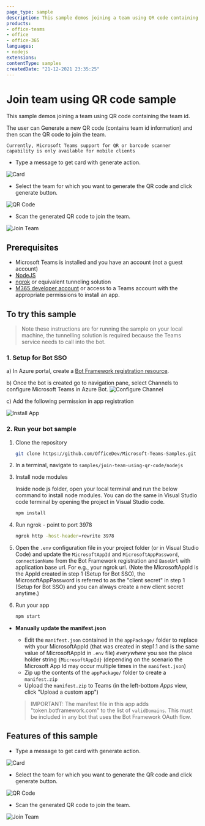 ```yaml
---
page_type: sample
description: This sample demos joining a team using QR code containing the team id.
products:
- office-teams
- office
- office-365
languages:
- nodejs
extensions:
contentType: samples
createdDate: "21-12-2021 23:35:25"
---
```


# Join team using QR code sample

This sample demos joining a team using QR code containing the team id.

The user can Generate a new QR code (contains team id information) and then scan the QR code to join the team.

`Currently, Microsoft Teams support for QR or barcode scanner capability is only available for mobile clients`

- Type a message to get card with generate action.

 ![Card](Images/CardWithButtons.png)

- Select the team for which you want to generate the QR code and click generate button.

 ![QR Code](Images/QRCode.png)

- Scan the generated QR code to join the team.

 ![Join Team](Images/TeamQR.png)

## Prerequisites

- Microsoft Teams is installed and you have an account (not a guest account)
-  [NodeJS](https://nodejs.org/en/)
-  [ngrok](https://ngrok.com/) or equivalent tunneling solution
-  [M365 developer account](https://docs.microsoft.com/en-us/microsoftteams/platform/concepts/build-and-test/prepare-your-o365-tenant) or access to a Teams account with the 
   appropriate permissions to install an app.

## To try this sample

> Note these instructions are for running the sample on your local machine, the tunnelling solution is required because
> the Teams service needs to call into the bot.

### 1. Setup for Bot SSO
a) In Azure portal, create a [Bot Framework registration resource](https://docs.microsoft.com/en-us/azure/bot-service/bot-builder-authentication?view=azure-bot-service-4.0&tabs=csharp%2Caadv2).

b) Once the bot is created go to navigation pane, select Channels to configure Microsoft Teams in Azure Bot.
![Configure Channel](Images/BotChannel.png)

c) Add the following permission in app registration

![Install App](Images/Permission.png)

### 2. Run your bot sample
1) Clone the repository

    ```bash
    git clone https://github.com/OfficeDev/Microsoft-Teams-Samples.git
    ```

2) In a terminal, navigate to `samples/join-team-using-qr-code/nodejs`

3) Install node modules

   Inside node js folder, open your local terminal and run the below command to install node modules. You can do the same in Visual Studio code terminal by opening the project in Visual Studio code.

    ```bash
    npm install
    ```
4) Run ngrok - point to port 3978

    ```bash
    ngrok http -host-header=rewrite 3978
    ```
5) Open the `.env` configuration file in your project folder (or in Visual Studio Code) and update the `MicrosoftAppId` and `MicrosoftAppPassword`, `connectionName` from the Bot Framework registration and `BaseUrl` with application base url. For e.g., your ngrok url. (Note the MicrosoftAppId is the AppId created in step 1 (Setup for Bot SSO), the MicrosoftAppPassword is referred to as the "client secret" in step 1 (Setup for Bot SSO) and you can always create a new client secret anytime.)

6) Run your app

    ```bash
    npm start
    ```
- **Manually update the manifest.json**
    - Edit the `manifest.json` contained in the  `appPackage/` folder to replace with your MicrosoftAppId (that was created in step1.1 and is the same value of MicrosoftAppId in `.env` file) *everywhere* you see the place holder string `{MicrosoftAppId}` (depending on the scenario the Microsoft App Id may occur multiple times in the `manifest.json`)
    - Zip up the contents of the `appPackage/` folder to create a `manifest.zip`
    - Upload the `manifest.zip` to Teams (in the left-bottom *Apps* view, click "Upload a custom app")

    > IMPORTANT: The manifest file in this app adds "token.botframework.com" to the list of `validDomains`. This must be included in any bot that uses the Bot Framework OAuth flow.

## Features of this sample

- Type a message to get card with generate action.

 ![Card](Images/CardWithButtons.png)

- Select the team for which you want to generate the QR code and click generate button.

 ![QR Code](Images/QRCode.png)

- Scan the generated QR code to join the team.

 ![Join Team](Images/TeamQR.png)